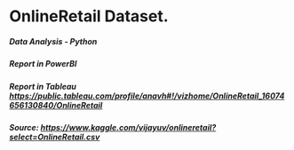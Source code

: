 # OnlineRetail Dataset. 

#####   Data Analysis - Python
#####   Report in PowerBI 
#####   Report in Tableau https://public.tableau.com/profile/anavh#!/vizhome/OnlineRetail_16074656130840/OnlineRetail
##### Source: https://www.kaggle.com/vijayuv/onlineretail?select=OnlineRetail.csv
